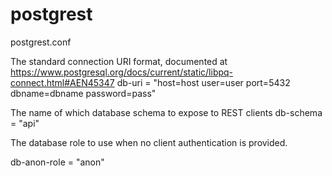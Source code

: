# postgrest

 postgrest.conf

 The standard connection URI format, documented at
 https://www.postgresql.org/docs/current/static/libpq-connect.html#AEN45347
db-uri = "host=host user=user port=5432 dbname=dbname password=pass"

 The name of which database schema to expose to REST clients
db-schema = "api"

 The database role to use when no client authentication is provided.

db-anon-role = "anon"
